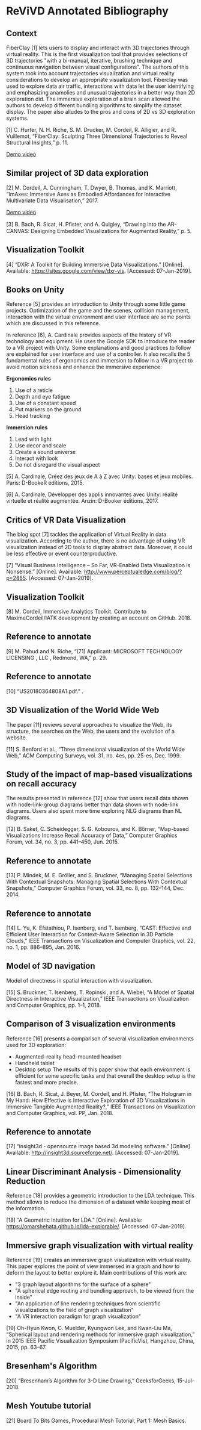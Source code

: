 # ReViVD Annotated Bibliography

## Context

FiberClay [1] lets users to display and interact with 3D trajectories through virtual reality. This is the first visualization tool that provides selections of 3D trajectories "with a bi-manual, iterative, brushing technique and continuous navigation between visual configurations".
The authors of this system took into account trajectories visualization and virtual reality considerations to develop an appropriate visualization tool.
Fiberclay was used to explore data air traffic, interactions with data let the user identifying and emphasizing anamolies and unusual trajectories in a better way than 2D exploration did. The immersive exploration of a brain scan allowed the authors to develop different bundling algorithms to simplify the dataset display.
The paper also alludes to the pros and cons of 2D vs 3D exploration systems.

[1]	C. Hurter, N. H. Riche, S. M. Drucker, M. Cordeil, R. Alligier, and R. Vuillemot, “FiberClay: Sculpting Three Dimensional Trajectories  to Reveal Structural Insights,” p. 11.

<a href="https://www.youtube.com/watch?v=8j9r9JKIqww">Demo video</a>

## Similar project of 3D data exploration
[2]	M. Cordeil, A. Cunningham, T. Dwyer, B. Thomas, and K. Marriott, “ImAxes: Immersive Axes as Embodied Affordances for Interactive Multivariate Data Visualisation,” 2017.

<a href="https://www.youtube.com/watch?v=hxqJJ934Reg">Demo video</a>

[3]	B. Bach, R. Sicat, H. Pﬁster, and A. Quigley, “Drawing into the AR-CANVAS: Designing Embedded Visualizations for Augmented Reality,” p. 5.

## Visualization Toolkit 
[4]	“DXR: A Toolkit for Building Immersive Data Visualizations.” [Online]. Available: https://sites.google.com/view/dxr-vis. [Accessed: 07-Jan-2019].

## Books on Unity
Reference [5] provides an introduction to Unity through some little game projects. Optimization of the game and the scenes, collision management, interaction with the virtual environment and user interface are some points which are discussed in this reference.

In reference [6], A. Cardinale provides aspects of the history of VR technology and equipment. He uses the Google SDK to introduce the reader to a VR project with Unity. Some explanations and good practices to follow are explained for user interface and use of a controller. It also recalls the 5 fundamental rules of ergonomics and immersion to follow in a VR project to avoid motion sickness and enhance the immersive experience:

**Ergonomics rules**
1. Use of a reticle
2. Depth and eye fatigue
3. Use of a constant speed
4. Put markers on the ground
5. Head tracking

**Immersion rules**
1. Lead with light
2. Use decor and scale
3. Create a sound universe
4. Interact with look
5. Do not disregard the visual aspect

[5]	A. Cardinale, Créez des jeux de A à Z avec Unity: bases et jeux mobiles. Paris: D-BookeR éditions, 2015.

[6]	A. Cardinale, Développer des applis innovantes avec Unity: réalité virtuelle et réalité augmentée. Anzin: D-Booker éditions, 2017.

## Critics of VR Data Visualization
The blog spot [7] tackles the application of Virtual Reality in data visualization. According to the author, there is no advantage of using VR visualization instead of 2D tools to display abstract data. Moreover, it could be less effective or event counterproductive. 

[7]	“Visual Business Intelligence – So Far, VR-Enabled Data Visualization is Nonsense.” [Online]. Available: http://www.perceptualedge.com/blog/?p=2865. [Accessed: 07-Jan-2019].

## Visualization Toolkit
[8]	M. Cordeil, Immersive Analytics Toolkit. Contribute to MaximeCordeil/IATK development by creating an account on GitHub. 2018.

## Reference to annotate
[9]	M. Pahud and N. Riche, “(71) Applicant: MICROSOFT TECHNOLOGY LICENSING , LLC , Redmond, WA,” p. 29.

## Reference to annotate
[10]	“US20180364808A1.pdf.” .

## 3D Visualization of the World Wide Web
The paper [11] reviews several approaches to visualize the Web, its structure, the searches on the Web, the users and the evolution of a website.

[11]	S. Benford et al., “Three dimensional visualization of the World Wide Web,” ACM Computing Surveys, vol. 31, no. 4es, pp. 25-es, Dec. 1999.

## Study of the impact of map-based visualizations on recall accuracy
The results presented in reference [12] show that users recall data shown with node-link-group diagrams better than data shown with node-link diagrams.
Users also spent more time exploring NLG diagrams than NL diagrams.

[12]	B. Saket, C. Scheidegger, S. G. Kobourov, and K. Börner, “Map-based Visualizations Increase Recall Accuracy of Data,” Computer Graphics Forum, vol. 34, no. 3, pp. 441–450, Jun. 2015.

## Reference to annotate
[13]	P. Mindek, M. E. Gröller, and S. Bruckner, “Managing Spatial Selections With Contextual Snapshots: Managing Spatial Selections With Contextual Snapshots,” Computer Graphics Forum, vol. 33, no. 8, pp. 132–144, Dec. 2014.

## Reference to annotate
[14]	L. Yu, K. Efstathiou, P. Isenberg, and T. Isenberg, “CAST: Effective and Efficient User Interaction for Context-Aware Selection in 3D Particle Clouds,” IEEE Transactions on Visualization and Computer Graphics, vol. 22, no. 1, pp. 886–895, Jan. 2016.

## Model of 3D navigation
Model of directness in spatial interaction with visualization.

[15]	S. Bruckner, T. Isenberg, T. Ropinski, and A. Wiebel, “A Model of Spatial Directness in Interactive Visualization,” IEEE Transactions on Visualization and Computer Graphics, pp. 1–1, 2018.

## Comparison of 3 visualization environments
Reference [16] presents a comparison of several visualization environments used for 3D exploration:
* Augmented-reality head-mounted headset
* Handheld tablet
* Desktop setup
The results of this paper show that each environment is efficient for some specific tasks and that overall the desktop setup is the fastest and more precise.

[16]	B. Bach, R. Sicat, J. Beyer, M. Cordeil, and H. Pfister, “The Hologram in My Hand: How Effective is Interactive Exploration of 3D Visualizations in Immersive Tangible Augmented Reality?,” IEEE Transactions on Visualization and Computer Graphics, vol. PP, Jan. 2018.

## Reference to annotate
[17]	“insight3d - opensource image based 3d modeling software.” [Online]. Available: http://insight3d.sourceforge.net/. [Accessed: 07-Jan-2019].

## Linear Discriminant Analysis - Dimensionality Reduction
Reference [18] provides a geometric introduction to the LDA technique. This method allows to reduce the dimension of a dataset while keeping most of the information.

[18]	“A Geometric Intuition for LDA.” [Online]. Available: https://omarshehata.github.io/lda-explorable/. [Accessed: 07-Jan-2019].

## Immersive graph visualization with virtual reality
Reference [19] creates an immersive graph visualization with virtual reality. This paper explores the point of view immersed in a graph and how to deform the layout to better explore it. 
Main contributions of this work are:
* "3 graph layout algorithms for the surface of a sphere"
* "A spherical edge routing and bundling approach, to be viewed from the inside"
* "An application of line rendering techniques from scientific visualizations to the field of graph visualization"
* "A VR interaction paradigm for graph visualization"

[19]	Oh-Hyun Kwon, C. Muelder, Kyungwon Lee, and Kwan-Liu Ma, “Spherical layout and rendering methods for immersive graph visualization,” in 2015 IEEE Pacific Visualization Symposium (PacificVis), Hangzhou, China, 2015, pp. 63–67.

## Bresenham's Algorithm

[20] “Bresenham’s Algorithm for 3-D Line Drawing,” GeeksforGeeks, 15-Jul-2018.

## Mesh Youtube tutorial

[21] Board To Bits Games, Procedural Mesh Tutorial, Part 1: Mesh Basics.


















